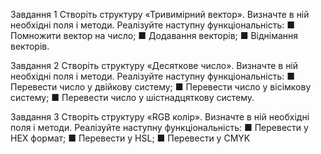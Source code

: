 Завдання 1
Створіть структуру «Тривимірний вектор». Визначте в ній необхідні поля і методи. Реалізуйте наступну
функціональність:
■ Помножити вектор на число;
■ Додавання векторів;
■ Віднімання векторів.

Завдання 2
Створіть структуру «Десяткове число». Визначте в
ній необхідні поля і методи. Реалізуйте наступну функціональність:
■ Перевести число у двійкову систему;
■ Перевести число у вісімкову систему;
■ Перевести число у шістнадцяткову систему.

Завдання 3
Створіть структуру «RGB колір». Визначте в ній необхідні поля і методи. Реалізуйте наступну функціональність:
■ Перевести у HEX формат;
■ Перевести у HSL;
■ Перевести у CMYK
